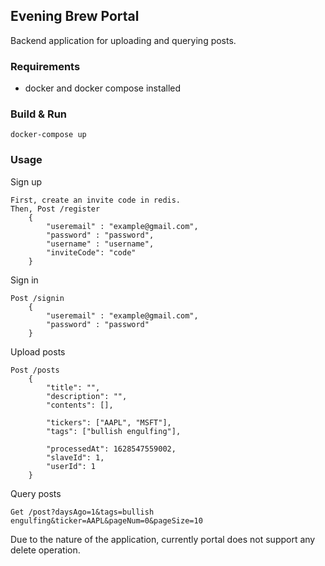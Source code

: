 ## Evening Brew Portal
Backend application for uploading and querying posts.

### Requirements
- docker and docker compose installed
### Build & Run
    docker-compose up

### Usage
Sign up

    First, create an invite code in redis.
    Then, Post /register
        {
            "useremail" : "example@gmail.com",
            "password" : "password",
            "username" : "username",
            "inviteCode": "code"
        } 

Sign in

    Post /signin
        {
            "useremail" : "example@gmail.com",
            "password" : "password"
        }    

Upload posts
    
    Post /posts
        {
            "title": "",
            "description": "",
            "contents": [],
            
            "tickers": ["AAPL", "MSFT"],
            "tags": ["bullish engulfing"],
        
            "processedAt": 1628547559002,
            "slaveId": 1,
            "userId": 1
        }
    
Query posts

    Get /post?daysAgo=1&tags=bullish engulfing&ticker=AAPL&pageNum=0&pageSize=10    


Due to the nature of the application, currently portal does not support any delete operation.
